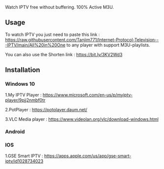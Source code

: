 Watch IPTV free without buffering. 100% Active M3U.

## Usage
To watch IPTV you just need to paste this link : https://raw.githubusercontent.com/Tanjim771/Internet-Protocol-Television---IPTV/main/All%20in%20One to any player with support M3U-playlists.

You can also use the Shorten link : https://bit.ly/3KV2Wd3

## Installation

### Windows 10
1.My IPTV Player : https://www.microsoft.com/en-us/p/myiptv-player/9pjj2nmbf0tr

2.PotPlayer : https://potplayer.daum.net/

3.VLC Media player : https://www.videolan.org/vlc/download-windows.html

### Android


### IOS
1.GSE Smart IPTV : https://apps.apple.com/us/app/gse-smart-iptv/id1028734023
